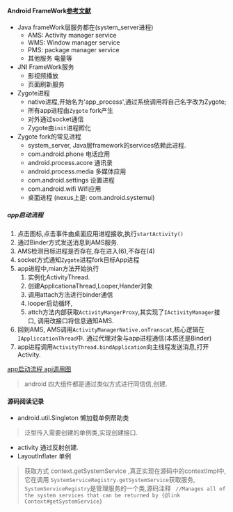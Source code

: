 #### Android FrameWork[参考文献](http://gityuan.com/2016/10/09/app-process-create-2/)
* Java frameWork层服务都在(system_server进程)
	* AMS: Activity manager service
	* WMS: Window manager service
	* PMS: package manager service
	* 其他服务 电量等
* JNI FrameWork服务
	* 影视频播放
	* 页面刷新服务
* Zygote进程
	* native进程,开始名为'app_process',通过系统调用将自己名字改为Zygote;
	* 所有app进程由`Zygote` fork产生
	* 对外通过socket通信
	* Zygote由`init`进程孵化
* Zygote fork的常见进程
	* system_server, Java层framework的services依赖此进程.
	* com.android.phone 电话应用
	* android.process.acore 通讯录
	* android.process.media 多媒体应用
	* com.android.settings 设置进程
	* com.android.wifi Wifi应用
	* 桌面进程 (nexus上是: com.android.systemui)

##### app启动流程

1. 点击图标,点击事件由桌面应用进程接收,执行`startActivity()`
2. 通过Binder方式发送消息到AMS服务.
3. AMS检测目标进程是否存在,存在进入(6),不存在(4)
4. socket方式通知`Zygote`进程fork目标App进程
5. app进程中,mian方法开始执行
	1. 实例化ActivityThread.
	2. 创建ApplicationaThread,Looper,Hander对象
	3. 调用attach方法进行binder通信
	4. looper启动循环,
	5. attch方法内部获取`ActivityMangerProxy`,其实现了`IActivityManager`接口,
		调用改接口将信息通知AMS.
6. 回到AMS, AMS调用`ActivityManagerNative.onTranscat`,核心逻辑在`IAppliccationThread`中.
通过代理对象与app进程通信(本质还是Binder)
7. app进程调用`ActivityThread.bindApplication`向主线程发送消息,打开Activity.

[app启动流程 api调用图](start_process.jpg)

> android 四大组件都是通过类似方式进行同信信,创建.

#### 源码阅读记录

* android.util.Singleton<T> 懒加载单例帮助类
> 泛型传入需要创建的单例类,实现创建接口.

* activity 通过反射创建.
* LayoutInflater 单例
> 获取方式 context.getSystemService ,真正实现在源码中的contextImpl中,它在调用 `SystemServiceRegistry.getSystemService`获取服务, `SystemServiceRegistry`是管理服务的一个类,源码注释
``` //Manages all of the system services that can be returned by {@link Context#getSystemService}```
	
